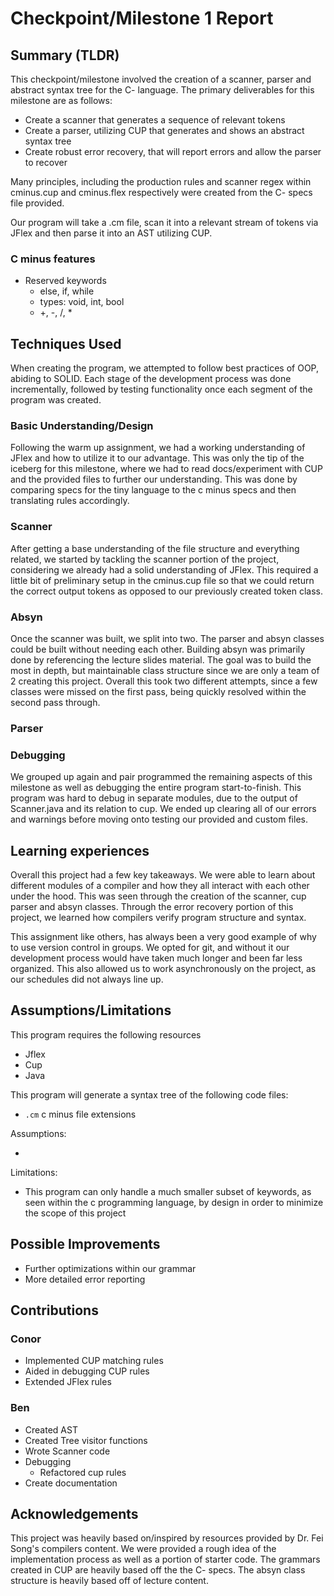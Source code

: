 # Checkpoint/Milestone 1 Report

## Summary (TLDR)

This checkpoint/milestone involved the creation of a scanner, parser and abstract syntax tree for the C- language.
The primary deliverables for this milestone are as follows:

- Create a scanner that generates a sequence of relevant tokens
- Create a parser, utilizing CUP that generates and shows an abstract syntax tree
- Create robust error recovery, that will report errors and allow the parser to recover

Many principles, including the production rules and scanner regex within cminus.cup and cminus.flex respectively were created from the C- specs file provided.

Our program will take a .cm file, scan it into a relevant stream of tokens via JFlex and then parse it into an AST utilizing CUP.

### C minus features

- Reserved keywords
  - else, if, while
  - types: void, int, bool
  - +, -, /, \*

## Techniques Used

When creating the program, we attempted to follow best practices of OOP, abiding to SOLID. Each stage of the development process was done incrementally, followed by testing functionality once each segment of the program was created.

### Basic Understanding/Design

Following the warm up assignment, we had a working understanding of JFlex and how to utilize it to our advantage. This was only the tip of the iceberg for this milestone, where we had to read docs/experiment with CUP and the provided files to further our understanding. This was done by comparing specs for the tiny language to the c minus specs and then translating rules accordingly.

### Scanner

After getting a base understanding of the file structure and everything related, we started by tackling the scanner portion of the project, considering we already had a solid understanding of JFlex. This required a little bit of preliminary setup in the cminus.cup file so that we could return the correct output tokens as opposed to our previously created token class.

### Absyn

Once the scanner was built, we split into two. The parser and absyn classes could be built without needing each other. Building absyn was primarily done by referencing the lecture slides material. The goal was to build the most in depth, but maintainable class structure since we are only a team of 2 creating this project. Overall this took two different attempts, since a few classes were missed on the first pass, being quickly resolved within the second pass through.

### Parser


### Debugging

We grouped up again and pair programmed the remaining aspects of this milestone as well as debugging the entire program start-to-finish. This program was hard to debug in separate modules, due to the output of Scanner.java and its relation to cup. We ended up clearing all of our errors and warnings before moving onto testing our provided and custom files.

## Learning experiences

Overall this project had a few key takeaways. We were able to learn about different modules of a compiler and how they all interact with each other under the hood. This was seen through the creation of the scanner, cup parser and absyn classes. Through the error recovery portion of this project, we learned how compilers verify program structure and syntax.

This assignment like others, has always been a very good example of why to use version control in groups. We opted for git, and without it our development process would have taken much longer and been far less organized. This also allowed us to work asynchronously on the project, as our schedules did not always line up.

## Assumptions/Limitations

This program requires the following resources

- Jflex
- Cup
- Java

This program will generate a syntax tree of the following code files:

- `.cm` c minus file extensions

Assumptions:

-

Limitations:

- This program can only handle a much smaller subset of keywords, as seen within the c programming language, by design in order to minimize the scope of this project

## Possible Improvements

- Further optimizations within our grammar
- More detailed error reporting

## Contributions

### Conor

- Implemented CUP matching rules
- Aided in debugging CUP rules
- Extended JFlex rules

### Ben

- Created AST
- Created Tree visitor functions
- Wrote Scanner code
- Debugging
  - Refactored cup rules
- Create documentation


## Acknowledgements

This project was heavily based on/inspired by resources provided by Dr. Fei Song's compilers content. We were provided a rough idea of the implementation process as well as a portion of starter code. The grammars created in CUP are heavily based off the the C- specs. The absyn class structure is heavily based off of lecture content.
